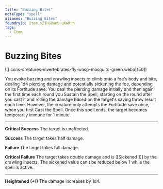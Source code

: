 ```yaml
---
title: "Buzzing Bites"
noteType: "spell"
aliases: "Buzzing Bites"
foundryId: Item.sZTHGOanUnuXARrn
tags:
  - Item
---
```


# Buzzing Bites
![[icons-creatures-invertebrates-fly-wasp-mosquito-green.webp|150]]

You evoke buzzing and crawling insects to climb onto a foe's body and bite, dealing 1d4 piercing damage and potentially sickening the foe, depending on its Fortitude save. You deal the piercing damage initially and then again the first time each round you Sustain the Spell, starting on the round after you cast it and rolling the damage based on the target's saving throw result each time. However, the creature only attempts the Fortitude save once, when you first Cast the Spell. Once this spell ends, the target becomes temporarily immune for 1 minute.

* * *

**Critical Success** The target is unaffected.

**Success** The target takes half damage.

**Failure** The target takes full damage.

**Critical Failure** The target takes double damage and is [[Sickened 1]] by the crawling insects. The sickened value can't be reduced below 1 while the spell is active.

* * *

**Heightened (+1)** The damage increases by 1d4.
